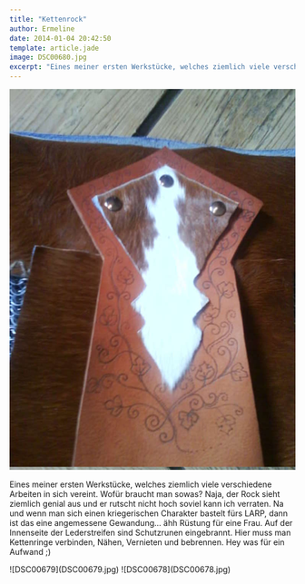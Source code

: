 ```yaml
---
title: "Kettenrock"
author: Ermeline
date: 2014-01-04 20:42:50
template: article.jade
image: DSC00680.jpg
excerpt: "Eines meiner ersten Werkstücke, welches ziemlich viele verschiedene Arbeiten in sich vereint. "
---
```


![DSC00680](DSC00680.jpg)

Eines meiner ersten Werkstücke, welches ziemlich viele verschiedene
Arbeiten in sich vereint. Wofür braucht man sowas? Naja, der Rock sieht
ziemlich genial aus und er rutscht nicht hoch soviel kann ich verraten.
Na und wenn man sich einen kriegerischen Charakter bastelt fürs LARP,
dann ist das eine angemessene Gewandung... ähh Rüstung für eine Frau.
Auf der Innenseite der Lederstreifen sind Schutzrunen eingebrannt. Hier
muss man Kettenringe verbinden, Nähen, Vernieten und bebrennen. Hey was
für ein Aufwand ;)

<div id='slides' class='slideshow'>
![DSC00679](DSC00679.jpg)
![DSC00678](DSC00678.jpg)
</div>
